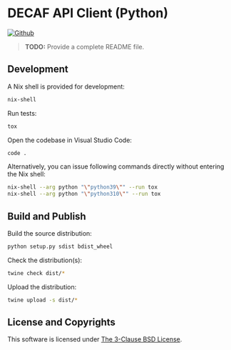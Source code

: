 # DECAF API Client (Python)

[![Github](https://github.com/telostat/decaf-api-client-python/workflows/Install%20and%20Test/badge.svg)](https://github.com/telostat/decaf-api-client-python/actions)

> **TODO:** Provide a complete README file.

## Development

A Nix shell is provided for development:

```sh
nix-shell
```

Run tests:

```sh
tox
```

Open the codebase in Visual Studio Code:

```sh
code .
```

Alternatively, you can issue following commands directly without entering the
Nix shell:

```sh
nix-shell --arg python "\"python39\"" --run tox
nix-shell --arg python "\"python310\"" --run tox
```

## Build and Publish

Build the source distribution:

```sh
python setup.py sdist bdist_wheel
```

Check the distribution(s):

```sh
twine check dist/*
```

Upload the distribution:

```sh
twine upload -s dist/*
```

## License and Copyrights

This software is licensed under [The 3-Clause BSD
License](https://opensource.org/licenses/BSD-3-Clause).

